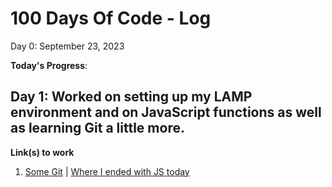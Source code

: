 # 100 Days Of Code - Log

Day 0: September 23, 2023

**Today's Progress**: 
## Day 1: Worked on setting up my LAMP environment and on JavaScript functions as well as learning Git a little more.
**Link(s) to work**
1. [Some Git](https://git-scm.com/book/en/v2/Git-Basics-Viewing-the-Commit-History) | [Where I ended with JS today](https://www.freecodecamp.org/learn/javascript-algorithms-and-data-structures/basic-javascript/passing-values-to-functions-with-arguments)

